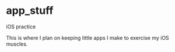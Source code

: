 # app_stuff
iOS practice

This is where I plan on keeping little apps I make to exercise my iOS muscles.
